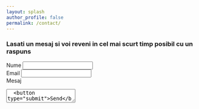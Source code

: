 ```yaml
---
layout: splash
author_profile: false
permalink: /contact/
---
```


<div id="contactForm">
<h3>Lasati un mesaj si voi reveni in cel mai scurt timp posibil cu un raspuns</h3>
<form action="https://getform.io/f/23d18137-89d5-4eb5-bd6b-829cf85eb8b4" method="POST">

  <label for="name">Nume</label>
  <input type="text" name="name">
  <br>
  <label for="email">Email</label>
  <input type="email" name="email">
  <br>
  <label for="message">Mesaj</label>  
  <textarea type="textarea" name="message">
  <button type="submit">Send</button>

</form>
</div>
